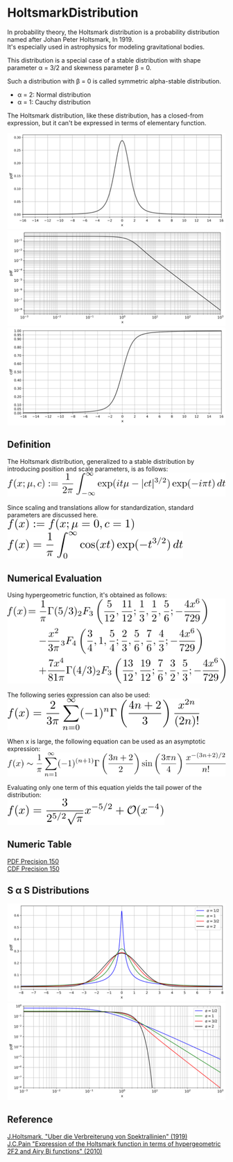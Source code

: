 # HoltsmarkDistribution
 
In probability theory, the Holtsmark distribution is a probability distribution named after Johan Peter Holtsmark, In 1919.  
It's especially used in astrophysics for modeling gravitational bodies.  

This distribution is a special case of a stable distribution with shape parameter &alpha; = 3/2 and skewness parameter &beta; = 0.  

Such a distribution with &beta; = 0 is called symmetric alpha-stable distribution.  
- &alpha; = 2: Normal distribution
- &alpha; = 1: Cauchy distribution

The Holtsmark distribution, like these distribution, has a closed-from expression, but it can't be expressed in terms of elementary function.  

![pdf](figures/holtsmark_pdf.svg)  
![pdf-loglog](figures/holtsmark_pdf_loglog.svg)  
![cdf](figures/holtsmark_cdf.svg)  

## Definition
The Holtsmark distribution, generalized to a stable distribution by introducing position and scale parameters, is as follows:  
![holtsmark1](figures/holtsmark1.svg)  

Since scaling and translations allow for standardization, standard parameters are discussed here.  
![holtsmark2](figures/holtsmark2.svg)  
![holtsmark3](figures/holtsmark3.svg)  

## Numerical Evaluation
Using hypergeometric function, it's obtained as follows:  
![holtsmark4](figures/holtsmark4.svg)  

The following series expression can also be used:  
![holtsmark5](figures/holtsmark5.svg)  

When x is large, the following equation can be used as an asymptotic expression:  
![holtsmark6](figures/holtsmark6.svg)  

Evaluating only one term of this equation yields the tail power of the distribution:  
![holtsmark7](figures/holtsmark7.svg)  

## Numeric Table
[PDF Precision 150](results/pdf_precision150.csv)  
[CDF Precision 150](results/cdf_precision150.csv)  

## S &alpha; S Distributions
![sass-pdf](figures/sass_pdf.svg)  
![sass-pdf-loglog](figures/sass_pdf_loglog.svg)  

## Reference
[J.Holtsmark, "Uber die Verbreiterung von Spektrallinien" (1919)](https://zenodo.org/records/1424343)  
[J.C.Pain "Expression of the Holtsmark function in terms of hypergeometric 2F2 and Airy Bi functions" (2010)](https://arxiv.org/abs/2001.11893)  